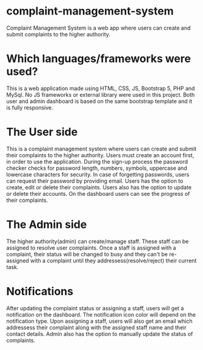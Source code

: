# complaint-management-system
Complaint Management System is a web app where users can create and submit complaints to the higher authority.

# Which languages/frameworks were used?
This is a web application made using HTML, CSS, JS, Bootstrap 5, PHP and MySql. No JS frameworks or external library were used in this project. Both user and admin dashboard is based on the same bootstrap template and it is fully responsive.

# The User side
This is a complaint management system where users can create and submit their complaints to the higher authority. Users must create an account first, in order to use the application. During the sign-up process the password checker checks for password length, numbers, symbols, uppercase and lowercase characters for security. In case of forgetting passwords, users can request their password by providing email. Users has the option to create, edit or delete their complaints. Users also has the option to update or delete their accounts. On the dashboard users can see the progress of their complaints.

# The Admin side
The higher authority(admin) can create/manage staff. These staff can be assigned to resolve user complaints. Once a staff is assigned with a complaint, their status will be changed to busy and they can't be re-assigned with a complaint until they addressess(resolve/reject) their current task.

# Notifications
After updating the complaint status or assigning a staff, users will get a notification on the dashboard. The notification icon color will depend on the notification type. Upon assigning a staff, users will also get an email which addressess their complaint along with the assigned staff name and their contact details. Admin also has the option to manually update the status of complaints.
